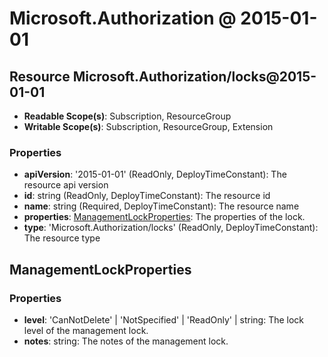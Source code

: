 # Microsoft.Authorization @ 2015-01-01

## Resource Microsoft.Authorization/locks@2015-01-01
* **Readable Scope(s)**: Subscription, ResourceGroup
* **Writable Scope(s)**: Subscription, ResourceGroup, Extension
### Properties
* **apiVersion**: '2015-01-01' (ReadOnly, DeployTimeConstant): The resource api version
* **id**: string (ReadOnly, DeployTimeConstant): The resource id
* **name**: string (Required, DeployTimeConstant): The resource name
* **properties**: [ManagementLockProperties](#managementlockproperties): The properties of the lock.
* **type**: 'Microsoft.Authorization/locks' (ReadOnly, DeployTimeConstant): The resource type

## ManagementLockProperties
### Properties
* **level**: 'CanNotDelete' | 'NotSpecified' | 'ReadOnly' | string: The lock level of the management lock.
* **notes**: string: The notes of the management lock.


